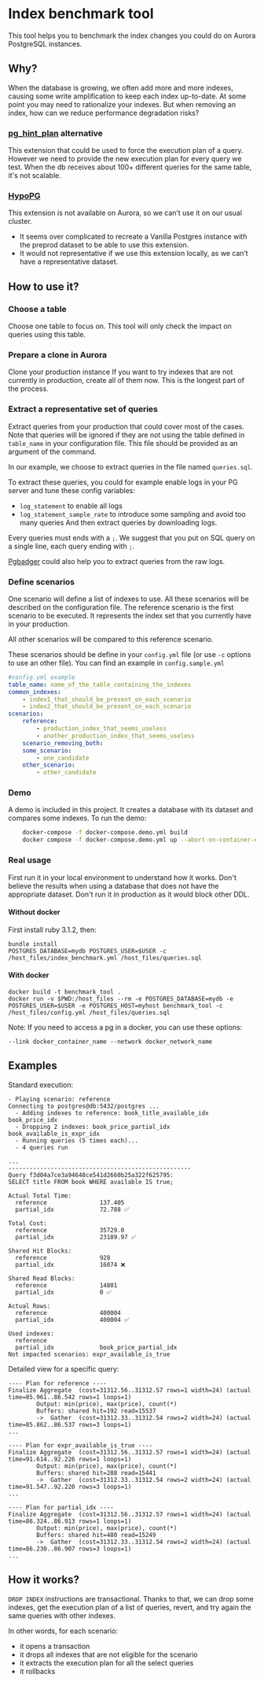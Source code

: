 # Index benchmark tool

This tool helps you to benchmark the index changes you could do on Aurora PostgreSQL instances. 

## Why?

When the database is growing, we often add more and more indexes, causing some write amplification to keep each index up-to-date. At some point you may need to rationalize your indexes. But when removing an index, how can we reduce performance degradation risks?

### [pg_hint_plan](https://github.com/ossc-db/pg_hint_plan) alternative

This extension that could be used to force the execution plan of a query. However we need to provide the new execution plan for every query we test. When the db receives about 100+ different queries for the same table, it's not scalable.

### [HypoPG](https://github.com/HypoPG/hypopg)

This extension is not available on Aurora, so we can’t use it on our usual cluster.

- It seems over complicated to recreate a Vanilla Postgres instance with the preprod dataset to be able to use this extension.
- It would not representative if we use this extension locally, as we can’t have a representative dataset.

## How to use it?

### Choose a table

Choose one table to focus on. This tool will only check the impact on queries using this table.

### Prepare a clone in Aurora

Clone your production instance
If you want to try indexes that are not currently in production, create all of them now. This is the longest part of the process.

### Extract a representative set of queries

Extract queries from your production that could cover most of the cases. Note that queries will be ignored if they are not using the table defined in `table_name` in your configuration file. This file should be provided as an argument of the command.

In our example, we choose to extract queries in the file named `queries.sql`.

To extract these queries, you could for example enable logs in your PG server and tune these config variables:
- `log_statement` to enable all logs
- `log_statement_sample_rate` to introduce some sampling and avoid too many queries
And then extract queries by downloading logs.

Every queries must ends with a `;`.
We suggest that you put on SQL query on a single line, each query ending with `;`.

[Pgbadger](https://pgbadger.darold.net/) could also help you to extract queries from the raw logs.

### Define scenarios

One scenario will define a list of indexes to use.
All these scenarios will be described on the configuration file.
The reference scenario is the first scenario to be executed. It represents the index set that you currently have in your production.

All other scenarios will be compared to this reference scenario.

These scenarios should be define in your `config.yml` file (or use `-c` options to use an other file).
You can find an example in `config.sample.yml`

```yml
#config.yml example
table_name: name_of_the_table_containing_the_indexes
common_indexes:
    - index1_that_should_be_present_on_each_scenario
    - index2_that_should_be_present_on_each_scenario
scenarios:
    reference:
        - production_index_that_seems_useless
        - another_production_index_that_seems_useless
    scenario_removing_both:
    some_scenario:
        - one_candidate
    other_scenario:
        - other_candidate
```

### Demo
A demo is included in this project. It creates a database with its dataset and compares some indexes.
To run the demo:
```bash
    docker-compose -f docker-compose.demo.yml build
    docker compose -f docker-compose.demo.yml up --abort-on-container-exit --remove-orphans
```

### Real usage
First run it in your local environment to understand how it works.
Don't believe the results when using a database that does not have the appropriate dataset.
Don't run it in production as it would block other DDL.
#### Without docker
First install ruby 3.1.2, then:

```shell
bundle install
POSTGRES_DATABASE=mydb POSTGRES_USER=$USER -c /host_files/index_benchmark.yml /host_files/queries.sql
```

#### With docker

```shell
docker build -t benchmark_tool .
docker run -v $PWD:/host_files --rm -e POSTGRES_DATABASE=mydb -e POSTGRES_USER=$USER -e POSTGRES_HOST=myhost benchmark_tool -c /host_files/config.yml /host_files/queries.sql
```

Note:
If you need to access a pg in a docker, you can use these options:
```shell
--link docker_container_name --network docker_network_name
```

## Examples

Standard execution:
```text
- Playing scenario: reference
Connecting to postgres@db:5432/postgres ...
  - Adding indexes to reference: book_title_available_idx book_price_idx
  - Dropping 2 indexes: book_price_partial_idx book_available_is_expr_idx
  - Running queries (5 times each)...
  - 4 queries run

...
----------------------------------------------------
Query f3d04a7ce3a94648ce541d2660b25a322f625795:
SELECT title FROM book WHERE available IS true;

Actual Total Time:
  reference               137.405
  partial_idx             72.788 ✅

Total Cost:
  reference               35729.0
  partial_idx             23189.97 ✅

Shared Hit Blocks:
  reference               928
  partial_idx             16074 ❌️

Shared Read Blocks:
  reference               14801
  partial_idx             0 ✅

Actual Rows:
  reference               400004
  partial_idx             400004 ✅

Used indexes:
  reference               
  partial_idx             book_price_partial_idx
Not impacted scenarios: expr_available_is_true
```

Detailed view for a specific query:
```text
---- Plan for reference ----
Finalize Aggregate  (cost=31312.56..31312.57 rows=1 width=24) (actual time=85.961..86.542 rows=1 loops=1)
        Output: min(price), max(price), count(*)
        Buffers: shared hit=192 read=15537
        ->  Gather  (cost=31312.33..31312.54 rows=2 width=24) (actual time=85.862..86.537 rows=3 loops=1)
...

---- Plan for expr_available_is_true ----
Finalize Aggregate  (cost=31312.56..31312.57 rows=1 width=24) (actual time=91.614..92.226 rows=1 loops=1)
        Output: min(price), max(price), count(*)
        Buffers: shared hit=288 read=15441
        ->  Gather  (cost=31312.33..31312.54 rows=2 width=24) (actual time=91.547..92.220 rows=3 loops=1)
...

---- Plan for partial_idx ----
Finalize Aggregate  (cost=31312.56..31312.57 rows=1 width=24) (actual time=86.324..86.913 rows=1 loops=1)
        Output: min(price), max(price), count(*)
        Buffers: shared hit=480 read=15249
        ->  Gather  (cost=31312.33..31312.54 rows=2 width=24) (actual time=86.230..86.907 rows=3 loops=1)
...
```

## How it works?

`DROP INDEX` instructions are transactional. Thanks to that, we can drop some indexes, get the execution plan of a list of queries, revert, and try again the same queries with other indexes.

In other words, for each scenario:
- it opens a transaction
- it drops all indexes that are not eligible for the scenario
- it extracts the execution plan for all the select queries
- it rollbacks

